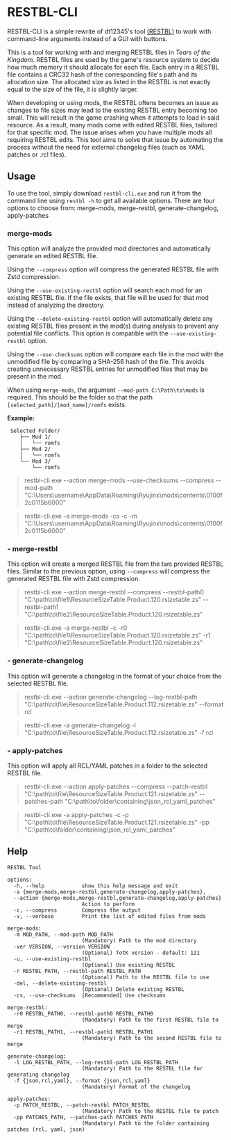 # RESTBL-CLI
RESTBL-CLI is a simple rewrite of dt12345's tool [(RESTBL)](https://github.com/dt-12345/totktools) to work with command-line arguments instead of a GUI with buttons.

This is a tool for working with and merging RESTBL files in *Tears of the Kingdom*. RESTBL files are used by the game's resource system to decide how much memory it should allocate for each file. Each entry in a RESTBL file contains a CRC32 hash of the corresponding file's path and its allocation size. The allocated size as listed in the RESTBL is not exactly equal to the size of the file, it is slightly larger.

When developing or using mods, the RESTBL oftens becomes an issue as changes to file sizes may lead to the existing RESTBL entry becoming too small. This will result in the game crashing when it attempts to load in said resource. As a result, many mods come with edited RESTBL files, tailored for that specific mod. The issue arises when you have multiple mods all requiring RESTBL edits. This tool aims to solve that issue by automating the process without the need for external changelog files (such as YAML patches or .rcl files).

## Usage
To use the tool, simply download `restbl-cli.exe` and run it from the command line using `restbl -h` to get all available options. There are four options to choose from: merge-mods, merge-restbl, generate-changelog, apply-patches

### merge-mods
This option will analyze the provided mod directories and automatically generate an edited RESTBL file.

Using the `--compress` option will compress the generated RESTBL file with Zstd compression.

Using the `--use-existing-restbl` option will search each mod for an existing RESTBL file. If the file exists, that file will be used for that mod instead of analyzing the directory.

Using the `--delete-existing-restbl` option will automatically delete any existing RESTBL files present in the mod(s) during analysis to prevent any potential file conflicts. This option is compatible with the `--use-existing-restbl` option.

Using the `--use-checksums` option will compare each file in the mod with the unmodified file by comparing a SHA-256 hash of the file. This avoids creating unnecessary RESTBL entries for unmodified files that may be present in the mod.

When using `merge-mods`, the argument `--mod-path C:\Path\to\mods` is required. This should be the folder so that the path `[selected_path]/[mod_name]/romfs` exists.

**Example:**
```
 Selected Folder/
    ├── Mod 1/
    │   └── romfs
    ├── Mod 2/
    │   └── romfs
    └── Mod 3/
        └── romfs
```
> restbl-cli.exe --action merge-mods --use-checksums --compress --mod-path "C:\Users\username\AppData\Roaming\Ryujinx\mods\contents\0100f2c0115b6000"

> restbl-cli.exe -a merge-mods  -cs -c -m "C:\Users\username\AppData\Roaming\Ryujinx\mods\contents\0100f2c0115b6000"

### - merge-restbl
This option will create a merged RESTBL file from the two provided RESTBL files. Similar to the previous option, using `--compress` will compress the generated RESTBL file with Zstd compression.

> restbl-cli.exe --action merge-restbl  --compress --restbl-path0 "C:\path\to\file1\ResourceSizeTable.Product.120.rsizetable.zs" --restbl-path1 "C:\path\to\file2\ResourceSizeTable.Product.120.rsizetable.zs"

> restbl-cli.exe -a merge-restbl  -c -r0 "C:\path\to\file1\ResourceSizeTable.Product.120.rsizetable.zs" -r1 "C:\path\to\file2\ResourceSizeTable.Product.120.rsizetable.zs"


### - generate-changelog
This option will generate a changelog in the format of your choice from the selected RESTBL file.

> restbl-cli.exe --action generate-changelog --log-restbl-path "C:\path\to\file\ResourceSizeTable.Product.112.rsizetable.zs" --format rcl

> restbl-cli.exe -a generate-changelog -l "C:\path\to\file\ResourceSizeTable.Product.112.rsizetable.zs" -f rcl


### - apply-patches
This option will apply all RCL/YAML patches in a folder to the selected RESTBL file.

> restbl-cli.exe --action apply-patches  --compress --patch-restbl "C:\path\to\file\ResourceSizeTable.Product.121.rsizetable.zs" --patches-path "C:\path\to\folder\containing\json_rcl_yaml_patches"

> restbl-cli.exe -a apply-patches  -c -p "C:\path\to\file\ResourceSizeTable.Product.121.rsizetable.zs" -pp "C:\path\to\folder\containing\json_rcl_yaml_patches"


## Help
```
RESTBL Tool

options:
  -h, --help            show this help message and exit
  -a {merge-mods,merge-restbl,generate-changelog,apply-patches},
  --action {merge-mods,merge-restbl,generate-changelog,apply-patches}
                        Action to perform
  -c, --compress        Compress the output
  -v, --verbose         Print the list of edited files from mods

merge-mods:
  -m MOD_PATH, --mod-path MOD_PATH
                        (Mandatory) Path to the mod directory
  -ver VERSION, --version VERSION
                        (Optional) TotK version - default: 121
  -u, --use-existing-restbl
                        (Optional) Use existing RESTBL
  -r RESTBL_PATH, --restbl-path RESTBL_PATH
                        (Optional) Path to the RESTBL file to use
  -del, --delete-existing-restbl
                        (Optional) Delete existing RESTBL
  -cs, --use-checksums  [Recommended] Use checksums

merge-restbl:
  -r0 RESTBL_PATH0, --restbl-path0 RESTBL_PATH0
                        (Mandatory) Path to the first RESTBL file to merge
  -r1 RESTBL_PATH1, --restbl-path1 RESTBL_PATH1
                        (Mandatory) Path to the second RESTBL file to merge

generate-changelog:
  -l LOG_RESTBL_PATH, --log-restbl-path LOG_RESTBL_PATH
                        (Mandatory) Path to the RESTBL file for generating changelog
  -f {json,rcl,yaml}, --format {json,rcl,yaml}
                        (Mandatory) Format of the changelog

apply-patches:
  -p PATCH_RESTBL, --patch-restbl PATCH_RESTBL
                        (Mandatory) Path to the RESTBL file to patch
  -pp PATCHES_PATH, --patches-path PATCHES_PATH
                        (Mandatory) Path to the folder containing patches (rcl, yaml, json)
```
